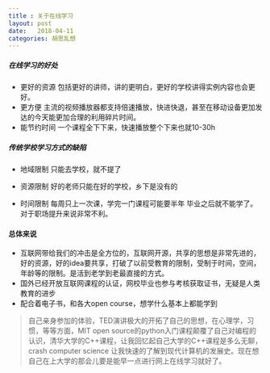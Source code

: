 ```yaml
---
title : 关于在线学习
layout: post
date:   2018-04-11 
categories: 胡思乱想
---
```


##### 在线学习的好处


* 更好的资源
  包括更好的讲师，讲的更明白，更好的学校讲得实例内容也会更好。
* 更方便
  主流的视频播放器都支持倍速播放，快进快退，甚至在移动设备更加发达的今天能更加合理的利用碎片时间。
* 能节约时间
  一个课程全下下来，快速播放整个下来也就10-30h

  
##### 传统学校学习方式的缺陷
  
* 地域限制
  只能去学校，就不提了
  
* 资源限制
  好的老师只能在好的学校，乡下是没有的
* 时间限制
  每周只上一次课，学完一门课程可能要半年
  毕业之后就不能学了。对于职场提升来说非常不利。
 
#### 总体来说

* 互联网带给我们的冲击是全方位的，互联网开源，共享的思想是非常先进的，好的资源，好的idea要共享，打破了以前受教育的限制，受制于时间，空间，年龄等的限制。是活到老学到老最直接的方式。
* 国外已经开放互联网课程的认证，网校毕业也参与考核获取证书，无疑是人类教育的进步
* 配合着电子书，和各大open course，想学什么基本上都能学到


> 自己亲身参加的体验，TED演讲极大的开拓了自己的思想，在心理学，习惯，等等方面，MIT open source的python入门课程颠覆了自己对编程的认识，清华大学的C++课程，让我回忆起自己大学的C++课程是多么无聊，crash computer science 让我快速的了解到现代计算机的发展史。现在想自己在上大学的那会儿要是能早一点进行网上在线学习就好了。
